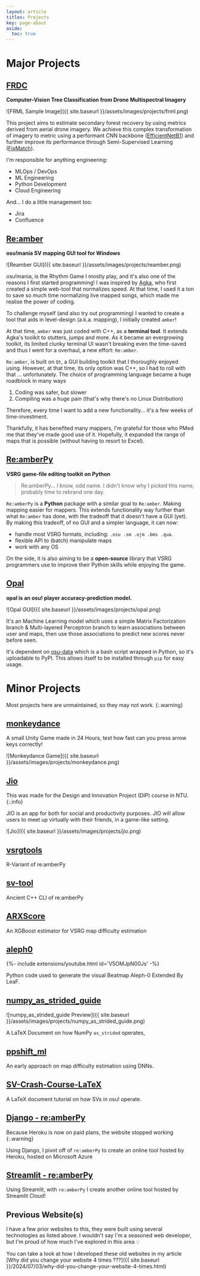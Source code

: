```yaml
---
layout: article
titles: Projects
key: page-about
aside:
  toc: true
---
```


# Major Projects

## [FRDC](https://github.com/FR-DC/FRDC-ML/)

<div class="icon-badge" data-name="PyTorch"></div>
<div class="icon-badge" data-name="PyTorchLightning"></div>
<div class="icon-badge" data-name="Python"></div>
<div class="icon-badge" data-name="GitHub"></div>
<div class="icon-badge" data-name="Docker"></div>
<div class="icon-badge" data-name="GCP"></div>
<div class="icon-badge" data-name="Terraform"></div>
<div class="icon-badge" data-name="LabelStudio"></div>

**Computer-Vision Tree Classification from Drone Multispectral Imagery**

![FRML Sample Image]({{ site.baseurl }}/assets/images/projects/frml.png)

This project aims to estimate secondary forest recovery by using metrics
derived from aerial drone imagery. We achieve this complex transformation of
imagery to metric using a performant CNN backbone ([EfficientNetB1](https://pytorch.org/vision/main/models/generated/torchvision.models.efficientnet_b1.html)) and
further improve its performance through Semi-Supervised Learning ([FixMatch](https://arxiv.org/abs/2001.07685)).

I'm responsible for anything engineering:

- MLOps / DevOps
- ML Engineering
- Python Development
- Cloud Engineering

And... I do a little management too:

- Jira
- Confluence

## [Re:amber](https://github.com/Eve-ning/reamber)

<div class="icon-badge" data-name="GitHub"></div>
<div class="icon-badge" data-name="CPlusPlus"></div>
<div class="icon-badge" data-name="Qt"></div>
<div class="icon-badge" data-name="osu!"></div>

**osu!mania SV mapping GUI tool for Windows**

![Reamber GUI]({{ site.baseurl }}/assets/images/projects/reamber.png)

osu!mania, is the Rhythm Game I mostly play, and it's also one of the reasons I
first started programming! I was inspired
by [Agka](https://osu.ppy.sh/users/64811),
who first created a simple web-tool that normalizes speed. At that time, I used
it a ton to save so much time normalizing live mapped songs, which made me
realise the power of coding.

To challenge myself (and also try out programming)
I wanted to create a tool that aids in level-design (a.k.a. mapping),
I initially created `amber`!

At that time, `amber` was just coded with C++, as a **terminal tool**.
It extends Agka's toolkit to stutters, jumps and more.
As it became an evergrowing toolkit, its limited clunky terminal UI wasn't
breaking even the time-saved and thus I went for a overhaul,
a new effort: `Re:amber`.

`Re:amber`, is built on `Qt`, a GUI building toolkit that I thoroughly enjoyed
using. However, at that time, its only option was C++, so I had to roll with
that ... unfortunately. The choice of programming language became a huge
roadblock in many ways

1. Coding was safer, but slower
2. Compiling was a huge pain (that's why there's no Linux Distribution)

Therefore, every time I want to add a new functionality... it's a few weeks
of time-investment.

Thankfully, it has benefited many mappers, I'm grateful for those who PMed me
that they've made good use of it. Hopefully, it expanded the range of maps that
is possible (without having to resort to Excel).

## [Re:amberPy](https://github.com/Eve-ning/reamberPy)

<div class="icon-badge" data-name="GitHub"></div>
<div class="icon-badge" data-name="Python"></div>
<div class="icon-badge" data-name="osu!"></div>

**VSRG game-file editing toolkit on Python**

> Re:amberPy... I know, odd name. I didn't know why I picked this name, probably
> time to rebrand one day.

`Re:amberPy` is a **Python** package with a similar goal to `Re:amber`. Making
mapping easier for mappers. This extends functionality way further than
what `Re:amber` has done, with the tradeoff that it doesn't have a GUI (yet).
By making this tradeoff, of no GUI and a simpler language, it can now:

- handle most VSRG formats, including: `.osu .sm .ojm .bms .qua`.
- flexible API to (batch) manipulate maps
- work with any OS

On the side, it is also aiming to be a **open-source** library that VSRG
programmers use to improve their Python skills while enjoying the game.

## [Opal](https://github.com/Eve-ning/opal)

<div class="icon-badge" data-name="GitHub"></div>
<div class="icon-badge" data-name="Python"></div>
<div class="icon-badge" data-name="osu!"></div>
<div class="icon-badge" data-name="PyTorchLightning"></div>
<div class="icon-badge" data-name="Streamlit"></div>
<div class="icon-badge" data-name="MySQL"></div>
<div class="icon-badge" data-name="Docker"></div>
<div class="icon-badge" data-name="Bash"></div>

**opal is an osu! player accuracy-prediction model.**

![Opal GUI]({{ site.baseurl }}/assets/images/projects/opal.png)

It's an Machine Learning model which uses a simple Matrix Factorization branch
& Multi-layered Perceptron branch to learn associations between user and maps,
then use those associations to predict new scores never before seen.

It's dependent on [osu-data](https://github.com/Eve-ning/osu-data) which is a
bash script wrapped in Python, so it's uploadable to PyPI. This allows itself
to be installed through `pip` for easy usage.

# Minor Projects

Most projects here are unmaintained, so they may not work.
{:.warning}

## [monkeydance](https://dev-evening.itch.io/monkeydance)

<div class="icon-badge" data-name="Unity"></div>
<div class="icon-badge" data-name="CSharp"></div>

A small Unity Game made in 24 Hours, test how fast can you press arrow keys
correctly!

![Monkeydance Game]({{ site.baseurl }}/assets/images/projects/monkeydance.png)

## [Jio](https://github.com/Eve-ning/Jio)

<div class="icon-badge" data-name="Unity"></div>
<div class="icon-badge" data-name="CSharp"></div>

This was made for the Design and Innovation Project (DIP) course in NTU.
{:.info}

JIO is an app for both for social and productivity purposes.
JIO will allow users to meet up virtually with their friends, in a game-like
setting.

![Jio]({{ site.baseurl }}/assets/images/projects/jio.png)

## [vsrgtools](https://github.com/Eve-ning/vsrgtools)

<div class="icon-badge" data-name="RLang"></div>
<div class="icon-badge" data-name="osu!"></div>
R-Variant of re:amberPy

## [sv-tool](https://github.com/Eve-ning/sv-tool)

<div class="icon-badge" data-name="CPlusPlus"></div>
<div class="icon-badge" data-name="osu!"></div>
Ancient C++ CLI of re:amberPy

## [ARXScore](https://github.com/Eve-ning/ARXScore)

<div class="icon-badge" data-name="Python"></div>
<div class="icon-badge" data-name="osu!"></div>
An XGBoost estimator for VSRG map difficulty estimation

## [aleph0](https://github.com/Eve-ning/aleph0)

<div class="icon-badge" data-name="Python"></div>
<div class="icon-badge" data-name="osu!"></div>

{%- include extensions/youtube.html id='V5OMJpN00Js' -%}

Python code used to generate the visual Beatmap Aleph-0 Extended By LeaF.

## [numpy_as_strided_guide](https://github.com/Eve-ning/numpy_as_strided_guide)

<div class="icon-badge" data-name="LaTeX"></div>


![numpy_as_strided_guide Preview]({{ site.baseurl
}}/assets/images/projects/numpy_as_strided_guide.png)

A LaTeX Document on how NumPy `as_strided` operates,

## [ppshift_ml](https://github.com/Eve-ning/ppshift_ml)

<div class="icon-badge" data-name="PyTorch"></div>
<div class="icon-badge" data-name="osu!"></div>
An early approach on map difficulty estimation using DNNs.

## [SV-Crash-Course-LaTeX](https://github.com/Eve-ning/SV-Crash-Course-LaTeX)

<div class="icon-badge" data-name="LaTeX"></div>
<div class="icon-badge" data-name="osu!"></div>
A LaTeX document tutorial on how SVs in osu! operate.

## [Django - re:amberPy](https://evening-osu.herokuapp.com/analytics/render/)

<div class="icon-badge" data-name="GitHub"></div>
<div class="icon-badge" data-name="Python"></div>
<div class="icon-badge" data-name="Bootstrap"></div>
<div class="icon-badge" data-name="HTML5"></div>
<div class="icon-badge" data-name="Django"></div>
<div class="icon-badge" data-name="Azure"></div>
<div class="icon-badge" data-name="osu!"></div>

Because Heroku is now on paid plans, the website stopped working
{:.warning}

Using Django, I pivot off of `re:amberPy` to create an online tool hosted by
Heroku, hosted on Microsoft Azure

## [Streamlit - re:amberPy](https://share.streamlit.io/eve-ning/streamlit-example/analysis.py)

<div class="icon-badge" data-name="GitHub"></div>
<div class="icon-badge" data-name="Python"></div>
<div class="icon-badge" data-name="Streamlit"></div>
<div class="icon-badge" data-name="osu!"></div>

Using Streamlit, with `re:amberPy`
I create another online tool hosted by Streamlit Cloud!

## Previous Website(s)

<div class="icon-badge" data-name="GitHub"></div>
<div class="icon-badge" data-name="Bootstrap"></div>
<div class="icon-badge" data-name="HTML5"></div>
<div class="icon-badge" data-name="VueJS"></div>
<div class="icon-badge" data-name="Svelte"></div>
<div class="icon-badge" data-name="DaisyUI"></div>
<div class="icon-badge" data-name="SCSS"></div>
<div class="icon-badge" data-name="Sanity"></div>
<div class="icon-badge" data-name="JavaScript"></div>

I have a few prior websites to this, they were built using several technologies
as listed above. I wouldn't say I'm a seasoned web developer, but I'm proud of
how much I've explored in this area :bulb:

You can take a look at how I developed these old websites in my article
[Why did you change your website 4 times ???]({{ site.baseurl
}}/2024/07/03/why-did-you-change-your-website-4-times.html)

<script type="text/javascript">
document.addEventListener('DOMContentLoaded', function() {
  const newIcons = document.querySelectorAll('div.icon-badge');
  newIcons.forEach(function(div) {
    const iconName = div.dataset.name;
    const img = document.createElement('img');
    img.setAttribute('src', "{{ site.baseurl }}/assets/icons/" + iconName + ".svg");
    img.classList.add('icon-badge');

    const pathText = document.createElement('span');
    pathText.textContent = iconName;

    div.appendChild(img);
    div.removeAttribute('src');
    img.insertAdjacentElement('afterend', pathText);
  });
});
</script>

